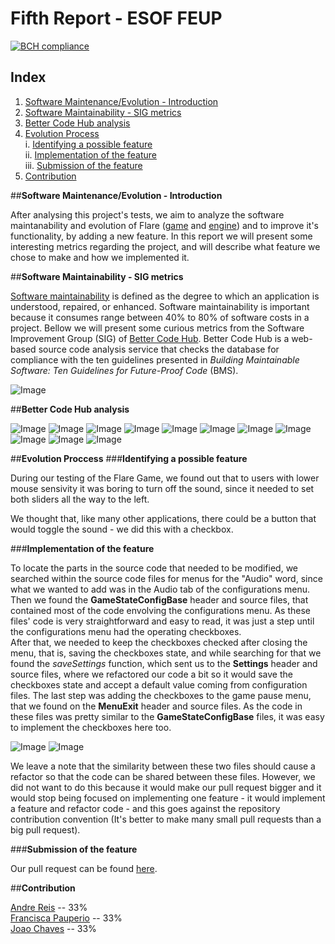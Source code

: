 # Fifth Report - ESOF FEUP

[![BCH compliance](https://bettercodehub.com/edge/badge/andrebreis/flare-engine)](https://bettercodehub.com)

## Index
1. [Software Maintenance/Evolution - Introduction](#intro)
2. [Software Maintainability - SIG metrics](#sig)
3. [Better Code Hub analysis](#bch)
4. [Evolution Process](#evo)  
  i. [Identifying a possible feature](#ident)  
  ii. [Implementation of the feature](#imp)  
  iii. [Submission of the feature](#sub)  
5. [Contribution](#cont)
  
  
 ##**Software Maintenance/Evolution - Introduction** <a name ="intro"></a>
 
 After analysing this project's tests, we aim to analyze the software maintanability and evolution of Flare ([game](https://github.com/clintbellanger/flare-game) and [engine](https://github.com/clintbellanger/flare-engine)) and to improve it's functionality, by adding a new feature. In this report we will present some interesting metrics regarding the project, and will describe what feature we chose to make and how we implemented it.
 
 ##**Software Maintainability - SIG metrics** <a name= "sig"></a>
 
 [Software maintainability](http://www.castsoftware.com/glossary/software-maintainability) is defined as the degree to which an application is understood, repaired, or enhanced. Software maintainability is important because it consumes range between 40% to 80% of software costs in a project. Bellow we will present some curious metrics from the Software Improvement Group (SIG) of [Better Code Hub](https://bettercodehub.com). Better Code Hub is a web-based source code analysis service that checks the database for compliance with the ten guidelines presented in _Building Maintainable Software: Ten Guidelines for Future-Proof Code_ (BMS).
 
  ![Image](https://github.com/Francisca96/flare-game/blob/master/ESOF_docs/res/10guidelines.PNG)
  
  
  ##**Better Code Hub analysis** <a name= "bch"></a>
  
 
  ![Image](https://github.com/Francisca96/flare-game/blob/master/ESOF_docs/res/2.png)
  ![Image](https://github.com/Francisca96/flare-game/blob/master/ESOF_docs/res/3.png)
  ![Image](https://github.com/Francisca96/flare-game/blob/master/ESOF_docs/res/4.png)
  ![Image](https://github.com/Francisca96/flare-game/blob/master/ESOF_docs/res/5.png)
  ![Image](https://github.com/Francisca96/flare-game/blob/master/ESOF_docs/res/6.png)
  ![Image](https://github.com/Francisca96/flare-game/blob/master/ESOF_docs/res/7.png)
  ![Image](https://github.com/Francisca96/flare-game/blob/master/ESOF_docs/res/8.png)
  ![Image](https://github.com/Francisca96/flare-game/blob/master/ESOF_docs/res/9.png)
  ![Image](https://github.com/Francisca96/flare-game/blob/master/ESOF_docs/res/10.png)
  ![Image](https://github.com/Francisca96/flare-game/blob/master/ESOF_docs/res/11.png)
  ![Image](https://github.com/Francisca96/flare-game/blob/master/ESOF_docs/res/12.png)
  

 ##**Evolution Proccess** <a name= "evo"></a>
 ###**Identifying a possible feature** <a name= "ident"></a>

  During our testing of the Flare Game, we found out that to users with lower mouse sensivity it was boring to turn off the sound, since it needed to set both sliders all the way to the left.

  We thought that, like many other applications, there could be a button that would toggle the sound - we did this with a checkbox.


 ###**Implementation of the feature** <a name= "imp"></a>
 
 To locate the parts in the source code that needed to be modified, we searched within the source code files for menus for the "Audio" word, since what we wanted to add was in the Audio tab of the configurations menu.  
 Then we found the __GameStateConfigBase__ header and source files, that contained most of the code envolving the configurations menu. As these files' code is very straightforward and easy to read, it was just a step until the configurations menu had the operating checkboxes.  
 After that, we needed to keep the checkboxes checked after closing the menu, that is, saving the checkboxes state, and while searching for that we found the _saveSettings_ function, which sent us to the __Settings__ header and source files, where we refactored our code a bit so it would save the checkboxes state and accept a default value coming from configuration files.
 The last step was adding the checkboxes to the game pause menu, that we found on the __MenuExit__ header and source files. As the code in these files was pretty similar to the __GameStateConfigBase__ files, it was easy to implement the checkboxes here too.  
 
 ![Image](https://github.com/Francisca96/flare-game/blob/master/ESOF_docs/res/main_menu_changes.png)
 ![Image](https://github.com/Francisca96/flare-game/blob/master/ESOF_docs/res/pause_menu_changes.png)
 
 We leave a note that the similarity between these two files should cause a refactor so that the code can be shared between these files. However, we did not want to do this because it would make our pull request bigger and it would stop being focused on implementing one feature - it would implement a feature and refactor code - and this goes against the repository contribution convention (It's better to make many small pull requests than a big pull request).

  ###**Submission of the feature** <a name= "sub"></a>

  Our pull request can be found [here](https://github.com/clintbellanger/flare-engine/pull/1479).
  
##**Contribution** <a name ="contrib"></a>

[Andre Reis](https://github.com/andrebreis) -- 33%  
[Francisca Pauperio](https://github.com/Francisca96) -- 33%  
[Joao Chaves](https://github.com/JoaoChaves96) -- 33%  
